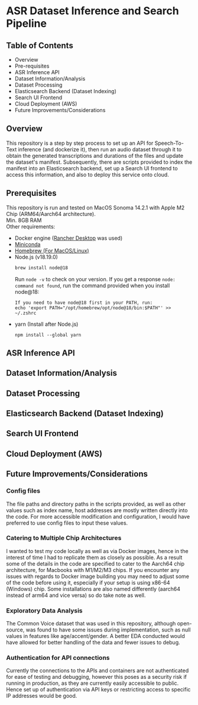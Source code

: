 # ASR Dataset Inference and Search Pipeline
## Table of Contents
- Overview
- Pre-requisites
- ASR Inference API
- Dataset Information/Analysis
- Dataset Processing
- Elasticsearch Backend (Dataset Indexing)
- Search UI Frontend
- Cloud Deployment (AWS)
- Future Improvements/Considerations

## Overview
This repository is a step by step process to set up an API for Speech-To-Text inference (and dockerize it), then run an audio dataset through it to obtain the generated transcriptions and durations of the files and update the dataset's manifest. Subsequently, there are scripts provided to index the manifest into an Elasticsearch backend, set up a Search UI frontend to access this information, and also to deploy this service onto cloud.
## Prerequisites
This repository is run and tested on MacOS Sonoma 14.2.1 with Apple M2 Chip (ARM64/Aarch64 architecture).<br>
Min. 8GB RAM<br>
Other requirements:<br>
- Docker engine ([Rancher Desktop](https://rancherdesktop.io/) was used)<br>
- [Miniconda](https://docs.conda.io/projects/miniconda/en/latest/)
- [Homebrew (For MacOS/Linux)](https://brew.sh/)
- Node.js (v18.19.0)
    ```bash
    brew install node@18
    ```
    Run `node -v` to check on your version. If you get a response `node: command not found`, run the command provided when you install node@18:<br>
    ```
    If you need to have node@18 first in your PATH, run:
    echo 'export PATH="/opt/homebrew/opt/node@18/bin:$PATH"' >> ~/.zshrc
    ```
- yarn (Install after Node.js)
    ```
    npm install --global yarn
    ```
## ASR Inference API

## Dataset Information/Analysis

## Dataset Processing

## Elasticsearch Backend (Dataset Indexing)

## Search UI Frontend

## Cloud Deployment (AWS)

## Future Improvements/Considerations
### Config files
The file paths and directory paths in the scripts provided, as well as other values such as index name, host addresses are mostly written directly into the code. For more accessible modification and configuration, I would have preferred to use config files to input these values.
### Catering to Multiple Chip Architectures
I wanted to test my code locally as well as via Docker images, hence in the interest of time I had to replicate them as closely as possible. As a result some of the details in the code are specified to cater to the Aarch64 chip architecture, for Macbooks with M1/M2/M3 chips. If you encounter any issues with regards to Docker image building you may need to adjust some of the code before using it, especially if your setup is using x86-64 (Windows) chip. Some installations are also named differently (aarch64 instead of arm64 and vice versa) so do take note as well.
### Exploratory Data Analysis
The Common Voice dataset that was used in this repository, although open-source, was found to have some issues during implementation, such as null values in features like age/accent/gender. A better EDA conducted would have allowed for better handling of the data and fewer issues to debug.
### Authentication for API connections
Currently the connections to the APIs and containers are not authenticated for ease of testing and debugging, however this poses as a security risk if running in production, as they are currently easily accessible to public. Hence set up of authentication via API keys or restricting access to specific IP addresses would be good.